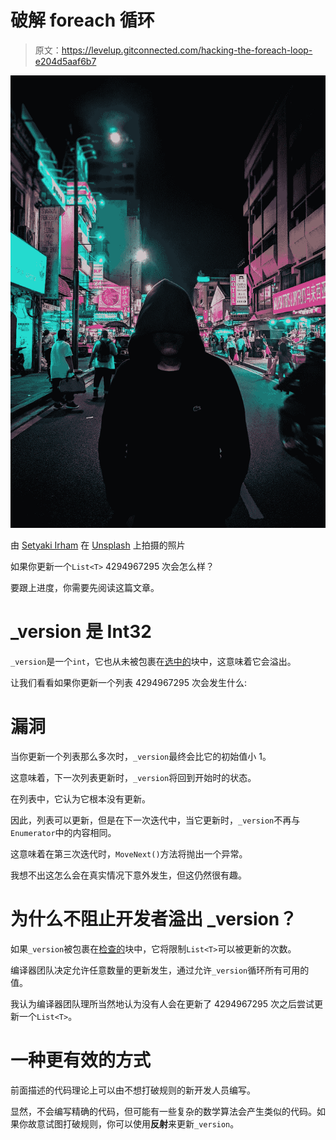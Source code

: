 # 破解 foreach 循环

> 原文：<https://levelup.gitconnected.com/hacking-the-foreach-loop-e204d5aaf6b7>

![](img/b90bea9027c9a12d2fdcd952acf9b85e.png)

由 [Setyaki Irham](https://unsplash.com/@setyaki) 在 [Unsplash](https://unsplash.com/) 上拍摄的照片

如果你更新一个`List<T>` 4294967295 次会怎么样？

要跟上进度，你需要先阅读这篇文章。

# _version 是 Int32

`_version`是一个`int`，它也从未被包裹在[选中的](https://medium.com/@DavidKlempfner/why-you-should-learn-cil-2435b2b8d8ae)块中，这意味着它会溢出。

让我们看看如果你更新一个列表 4294967295 次会发生什么:

# 漏洞

当你更新一个列表那么多次时，`_version`最终会比它的初始值小 1。

这意味着，下一次列表更新时，`_version`将回到开始时的状态。

在列表中，它认为它根本没有更新。

因此，列表可以更新，但是在下一次迭代中，当它更新时，`_version`不再与`Enumerator`中的内容相同。

这意味着在第三次迭代时，`MoveNext()`方法将抛出一个异常。

我想不出这怎么会在真实情况下意外发生，但这仍然很有趣。

# 为什么不阻止开发者溢出 _version？

如果`_version`被包裹在[检查的](https://medium.com/@DavidKlempfner/why-you-should-learn-cil-2435b2b8d8ae)块中，它将限制`List<T>`可以被更新的次数。

编译器团队决定允许任意数量的更新发生，通过允许`_version`循环所有可用的值。

我认为编译器团队理所当然地认为没有人会在更新了 4294967295 次之后尝试更新一个`List<T>`。

# 一种更有效的方式

前面描述的代码理论上可以由不想打破规则的新开发人员编写。

显然，不会编写精确的代码，但可能有一些复杂的数学算法会产生类似的代码。如果你故意试图打破规则，你可以使用**反射**来更新`_version`。